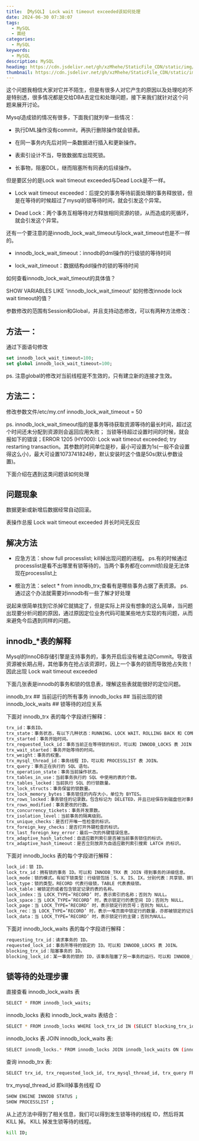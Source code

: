 ```yaml
---
title: 【MySQL】 Lock wait timeout exceeded该如何处理
date: 2024-06-30 07:38:07
tags:
  - MySQL
  - 面经
categories:
  - MySQL
keywords:
  - MySQL
description: MySQL
headimg: https://cdn.jsdelivr.net/gh/xzMhehe/StaticFile_CDN/static/img/gf/20240630080316.png
thumbnail: https://cdn.jsdelivr.net/gh/xzMhehe/StaticFile_CDN/static/img/gf/20240630080316.png
---
```

这个问题我相信大家对它并不陌生，但是有很多人对它产生的原因以及处理吃的不是特别透，很多情况都是交给DBA去定位和处理问题，接下来我们就针对这个问题来展开讨论。

Mysql造成锁的情况有很多，下面我们就列举一些情况：

- 执行DML操作没有commit，再执行删除操作就会锁表。

- 在同一事务内先后对同一条数据进行插入和更新操作。

- 表索引设计不当，导致数据库出现死锁。

- 长事物，阻塞DDL，继而阻塞所有同表的后续操作。

但是要区分的是Lock wait timeout exceeded与Dead Lock是不一样。
- Lock wait timeout exceeded：后提交的事务等待前面处理的事务释放锁，但是在等待的时候超过了mysql的锁等待时间，就会引发这个异常。

- Dead Lock：两个事务互相等待对方释放相同资源的锁，从而造成的死循环，就会引发这个异常。

还有一个要注意的是innodb_lock_wait_timeout与lock_wait_timeout也是不一样的。

- innodb_lock_wait_timeout：innodb的dml操作的行级锁的等待时间

- lock_wait_timeout：数据结构ddl操作的锁的等待时间

如何查看innodb_lock_wait_timeout的具体值？

SHOW VARIABLES LIKE 'innodb_lock_wait_timeout'
如何修改innode lock wait timeout的值？

参数修改的范围有Session和Global，并且支持动态修改，可以有两种方法修改：

## 方法一：

通过下面语句修改
```sql
set innodb_lock_wait_timeout=100;
set global innodb_lock_wait_timeout=100;
```
ps. 注意global的修改对当前线程是不生效的，只有建立新的连接才生效。

## 方法二：

修改参数文件/etc/my.cnf innodb_lock_wait_timeout = 50

ps. innodb_lock_wait_timeout指的是事务等待获取资源等待的最长时间，超过这个时间还未分配到资源则会返回应用失败； 当锁等待超过设置时间的时候，就会报如下的错误；ERROR 1205 (HY000): Lock wait timeout exceeded; try restarting transaction。其参数的时间单位是秒，最小可设置为1s(一般不会设置得这么小)，最大可设置1073741824秒，默认安装时这个值是50s(默认参数设置)。



下面介绍在遇到这类问题该如何处理

## 问题现象
数据更新或新增后数据经常自动回滚。

表操作总报 Lock wait timeout exceeded 并长时间无反应

## 解决方法
- 应急方法：show full processlist; kill掉出现问题的进程。 ps.有的时候通过processlist是看不出哪里有锁等待的，当两个事务都在commit阶段是无法体现在processlist上

- 根治方法：select * from innodb_trx;查看有是哪些事务占据了表资源。 ps.通过这个办法就需要对innodb有一些了解才好处理

说起来很简单找到它杀掉它就搞定了，但是实际上并没有想象的这么简单，当问题出现要分析问题的原因，通过原因定位业务代码可能某些地方实现的有问题，从而来避免今后遇到同样的问题。

## innodb_*表的解释
Mysql的InnoDB存储引擎是支持事务的，事务开启后没有被主动Commit。导致该资源被长期占用，其他事务在抢占该资源时，因上一个事务的锁而导致抢占失败！因此出现 Lock wait timeout exceeded

下面几张表是innodb的事务和锁的信息表，理解这些表就能很好的定位问题。

innodb_trx ## 当前运行的所有事务 innodb_locks ## 当前出现的锁 innodb_lock_waits ## 锁等待的对应关系

下面对 innodb_trx 表的每个字段进行解释：

```bash
trx_id：事务ID。
trx_state：事务状态，有以下几种状态：RUNNING、LOCK WAIT、ROLLING BACK 和 COMMITTING。
trx_started：事务开始时间。
trx_requested_lock_id：事务当前正在等待锁的标识，可以和 INNODB_LOCKS 表 JOIN 以得到更多详细信息。
trx_wait_started：事务开始等待的时间。
trx_weight：事务的权重。
trx_mysql_thread_id：事务线程 ID，可以和 PROCESSLIST 表 JOIN。
trx_query：事务正在执行的 SQL 语句。
trx_operation_state：事务当前操作状态。
trx_tables_in_use：当前事务执行的 SQL 中使用的表的个数。
trx_tables_locked：当前执行 SQL 的行锁数量。
trx_lock_structs：事务保留的锁数量。
trx_lock_memory_bytes：事务锁住的内存大小，单位为 BYTES。
trx_rows_locked：事务锁住的记录数。包含标记为 DELETED，并且已经保存到磁盘但对事务不可见的行。
trx_rows_modified：事务更改的行数。
trx_concurrency_tickets：事务并发票数。
trx_isolation_level：当前事务的隔离级别。
trx_unique_checks：是否打开唯一性检查的标识。
trx_foreign_key_checks：是否打开外键检查的标识。
trx_last_foreign_key_error：最后一次的外键错误信息。
trx_adaptive_hash_latched：自适应散列索引是否被当前事务锁住的标识。
trx_adaptive_hash_timeout：是否立刻放弃为自适应散列索引搜索 LATCH 的标识。
```
下面对 innodb_locks 表的每个字段进行解释：

```bash
lock_id：锁 ID。
lock_trx_id：拥有锁的事务 ID。可以和 INNODB_TRX 表 JOIN 得到事务的详细信息。
lock_mode：锁的模式。有如下锁类型：行级锁包括：S、X、IS、IX，分别代表：共享锁、排它锁、意向共享锁、意向排它锁。表级锁包括：S_GAP、X_GAP、IS_GAP、IX_GAP 和 AUTO_INC，分别代表共享间隙锁、排它间隙锁、意向共享间隙锁、意向排它间隙锁和自动递增锁。
lock_type：锁的类型。RECORD 代表行级锁，TABLE 代表表级锁。
lock_table：被锁定的或者包含锁定记录的表的名称。
lock_index：当 LOCK_TYPE=’RECORD’ 时，表示索引的名称；否则为 NULL。
lock_space：当 LOCK_TYPE=’RECORD’ 时，表示锁定行的表空间 ID；否则为 NULL。
lock_page：当 LOCK_TYPE=’RECORD’ 时，表示锁定行的页号；否则为 NULL。
lock_rec：当 LOCK_TYPE=’RECORD’ 时，表示一堆页面中锁定行的数量，亦即被锁定的记录号；否则为 NULL。
lock_data：当 LOCK_TYPE=’RECORD’ 时，表示锁定行的主键；否则为NULL。
```

下面对 innodb_lock_waits 表的每个字段进行解释：

```bash
requesting_trx_id：请求事务的 ID。
requested_lock_id：事务所等待的锁定的 ID。可以和 INNODB_LOCKS 表 JOIN。
blocking_trx_id：阻塞事务的 ID。
blocking_lock_id：某一事务的锁的 ID，该事务阻塞了另一事务的运行。可以和 INNODB_LOCKS 表 JOIN。
```



## 锁等待的处理步骤
直接查看 innodb_lock_waits 表
```bash
SELECT * FROM innodb_lock_waits;
```

innodb_locks 表和 innodb_lock_waits 表结合：
```bash
SELECT * FROM innodb_locks WHERE lock_trx_id IN (SELECT blocking_trx_id FROM innodb_lock_waits);
```

innodb_locks 表 JOIN innodb_lock_waits 表:
```bash
SELECT innodb_locks.* FROM innodb_locks JOIN innodb_lock_waits ON (innodb_locks.lock_trx_id = innodb_lock_waits.blocking_trx_id);
```

查询 innodb_trx 表:
```bash
SELECT trx_id, trx_requested_lock_id, trx_mysql_thread_id, trx_query FROM innodb_trx WHERE trx_state = 'LOCK WAIT';
```

trx_mysql_thread_id 即kill掉事务线程 ID
```bash
SHOW ENGINE INNODB STATUS ;
SHOW PROCESSLIST ;
```

从上述方法中得到了相关信息，我们可以得到发生锁等待的线程 ID，然后将其 KILL 掉。 KILL 掉发生锁等待的线程。


```bash
kill ID;
```


